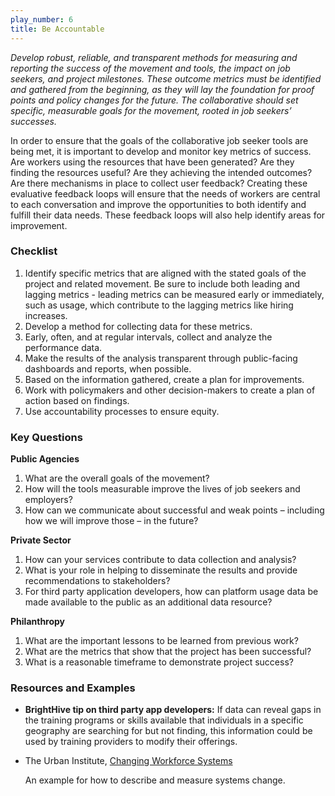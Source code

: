 ```yaml
---
play_number: 6
title: Be Accountable
---
```

*Develop robust, reliable, and transparent methods for measuring and reporting the success of the movement and tools, the impact on job seekers, and project milestones. These outcome metrics must be identified and gathered from the beginning, as they will lay the foundation for proof points and policy changes for the future. The collaborative should set specific, measurable goals for the movement, rooted in job seekers’ successes.*

In order to ensure that the goals of the collaborative job seeker tools are being met, it is important to develop and monitor key metrics of success. Are workers using the resources that have been generated? Are they finding the resources useful? Are they achieving the intended outcomes? Are there mechanisms in place to collect user feedback? Creating these evaluative feedback loops will ensure that the needs of workers are central to each conversation and improve the opportunities to both identify and fulfill their data needs. These feedback loops will also help identify areas for improvement.

### Checklist
1. Identify specific metrics that are aligned with the stated goals of the project and related movement. Be sure to include both leading and lagging metrics - leading metrics can be measured early or immediately, such as usage, which contribute to the lagging metrics like hiring increases.
2. Develop a method for collecting data for these metrics.
3. Early, often, and at regular intervals, collect and analyze the performance data.
4. Make the results of the analysis transparent through public-facing dashboards and reports, when possible.
5. Based on the information gathered, create a plan for improvements.
6. Work with policymakers and other decision-makers to create a plan of action based on findings.
7. Use accountability processes to ensure equity.

### Key Questions
**Public Agencies**
1. What are the overall goals of the movement? 
2. How will the tools measurable improve the lives of job seekers and employers?
3. How can we communicate about successful and weak points – including how we will improve those – in the future?

**Private Sector**
1. How can your services contribute to data collection and analysis?
2. What is your role in helping to disseminate the results and provide recommendations to stakeholders?
3. For third party application developers, how can platform usage data be made available to the public as an additional data resource? 

**Philanthropy**
1. What are the important lessons to be learned from previous work?
2. What are the metrics that show that the project has been successful?
3. What is a reasonable timeframe to demonstrate project success?

### Resources and Examples
* **BrightHive tip on third party app developers:** If data can reveal gaps in the training programs or skills available that individuals in a specific geography are searching for but not finding, this information could be used by training providers to modify their offerings. 

* The Urban Institute, [Changing Workforce Systems](https://www.urban.org/sites/default/files/publication/88301/changing_workforce_systems2.pdf)
    
    An example for how to describe and measure systems change.

